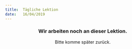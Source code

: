 ```yaml
---
title:  Tägliche Lektion
date:   16/04/2019
---
```


### <center>Wir arbeiten noch an dieser Lektion.</center>
<center>Bitte komme später zurück.</center>